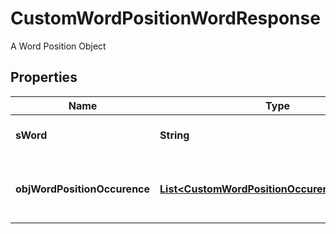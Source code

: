 

# CustomWordPositionWordResponse

A Word Position Object

## Properties

Name | Type | Description | Notes
------------ | ------------- | ------------- | -------------
**sWord** | **String** | The searched word | 
**objWordPositionOccurence** | [**List&lt;CustomWordPositionOccurenceResponse&gt;**](CustomWordPositionOccurenceResponse.md) | The found occurences for the seached word | 



